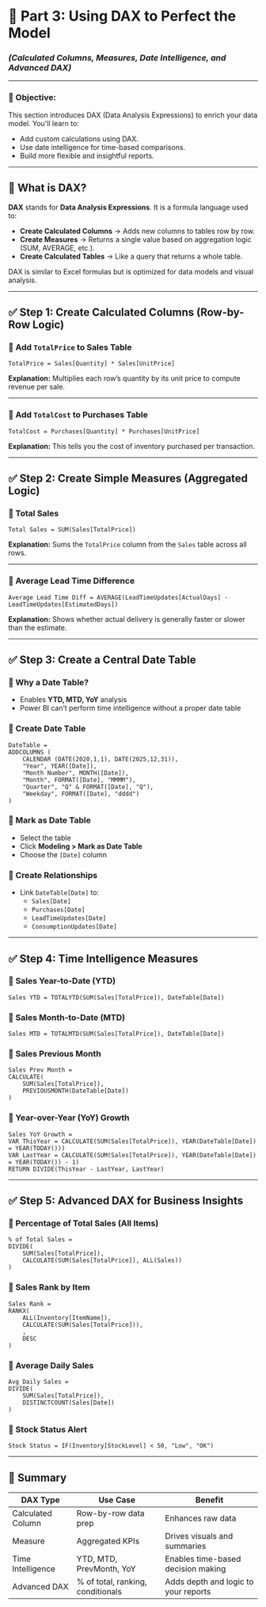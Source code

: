 
# 🧮 Part 3: Using DAX to Perfect the Model  
### *(Calculated Columns, Measures, Date Intelligence, and Advanced DAX)*

---

### 🎯 Objective:
This section introduces DAX (Data Analysis Expressions) to enrich your data model. You'll learn to:
- Add custom calculations using DAX.
- Use date intelligence for time-based comparisons.
- Build more flexible and insightful reports.

---

## 📌 What is DAX?

**DAX** stands for **Data Analysis Expressions**. It is a formula language used to:
- **Create Calculated Columns** → Adds new columns to tables row by row.
- **Create Measures** → Returns a single value based on aggregation logic (SUM, AVERAGE, etc.).
- **Create Calculated Tables** → Like a query that returns a whole table.

DAX is similar to Excel formulas but is optimized for data models and visual analysis.

---

## ✅ Step 1: Create Calculated Columns (Row-by-Row Logic)

### 🔹 Add `TotalPrice` to Sales Table
```DAX
TotalPrice = Sales[Quantity] * Sales[UnitPrice]
```
**Explanation:** Multiplies each row’s quantity by its unit price to compute revenue per sale.

---

### 🔹 Add `TotalCost` to Purchases Table
```DAX
TotalCost = Purchases[Quantity] * Purchases[UnitPrice]
```
**Explanation:** This tells you the cost of inventory purchased per transaction.

---

## ✅ Step 2: Create Simple Measures (Aggregated Logic)

### 🔹 Total Sales
```DAX
Total Sales = SUM(Sales[TotalPrice])
```
**Explanation:** Sums the `TotalPrice` column from the `Sales` table across all rows.

---

### 🔹 Average Lead Time Difference
```DAX
Average Lead Time Diff = AVERAGE(LeadTimeUpdates[ActualDays] - LeadTimeUpdates[EstimatedDays])
```
**Explanation:** Shows whether actual delivery is generally faster or slower than the estimate.

---

## ✅ Step 3: Create a Central Date Table

### 🔹 Why a Date Table?
- Enables **YTD, MTD, YoY** analysis
- Power BI can’t perform time intelligence without a proper date table

### 🔹 Create Date Table
```DAX
DateTable = 
ADDCOLUMNS (
    CALENDAR (DATE(2020,1,1), DATE(2025,12,31)),
    "Year", YEAR([Date]),
    "Month Number", MONTH([Date]),
    "Month", FORMAT([Date], "MMMM"),
    "Quarter", "Q" & FORMAT([Date], "Q"),
    "Weekday", FORMAT([Date], "dddd")
)
```

### 🔹 Mark as Date Table
- Select the table
- Click **Modeling > Mark as Date Table**
- Choose the `[Date]` column

### 🔹 Create Relationships
- Link `DateTable[Date]` to:
  - `Sales[Date]`
  - `Purchases[Date]`
  - `LeadTimeUpdates[Date]`
  - `ConsumptionUpdates[Date]`

---

## ✅ Step 4: Time Intelligence Measures

### 🔹 Sales Year-to-Date (YTD)
```DAX
Sales YTD = TOTALYTD(SUM(Sales[TotalPrice]), DateTable[Date])
```

### 🔹 Sales Month-to-Date (MTD)
```DAX
Sales MTD = TOTALMTD(SUM(Sales[TotalPrice]), DateTable[Date])
```

### 🔹 Sales Previous Month
```DAX
Sales Prev Month = 
CALCULATE(
    SUM(Sales[TotalPrice]),
    PREVIOUSMONTH(DateTable[Date])
)
```

### 🔹 Year-over-Year (YoY) Growth
```DAX
Sales YoY Growth = 
VAR ThisYear = CALCULATE(SUM(Sales[TotalPrice]), YEAR(DateTable[Date]) = YEAR(TODAY()))
VAR LastYear = CALCULATE(SUM(Sales[TotalPrice]), YEAR(DateTable[Date]) = YEAR(TODAY()) - 1)
RETURN DIVIDE(ThisYear - LastYear, LastYear)
```

---

## ✅ Step 5: Advanced DAX for Business Insights

### 🔹 Percentage of Total Sales (All Items)
```DAX
% of Total Sales = 
DIVIDE(
    SUM(Sales[TotalPrice]),
    CALCULATE(SUM(Sales[TotalPrice]), ALL(Sales))
)
```

### 🔹 Sales Rank by Item
```DAX
Sales Rank = 
RANKX(
    ALL(Inventory[ItemName]),
    CALCULATE(SUM(Sales[TotalPrice])),
    ,
    DESC
)
```

### 🔹 Average Daily Sales
```DAX
Avg Daily Sales = 
DIVIDE(
    SUM(Sales[TotalPrice]),
    DISTINCTCOUNT(Sales[Date])
)
```

### 🔹 Stock Status Alert
```DAX
Stock Status = IF(Inventory[StockLevel] < 50, "Low", "OK")
```

---

## 🧠 Summary

| DAX Type             | Use Case                              | Benefit                                |
|----------------------|----------------------------------------|----------------------------------------|
| Calculated Column    | Row-by-row data prep                   | Enhances raw data                      |
| Measure              | Aggregated KPIs                        | Drives visuals and summaries           |
| Time Intelligence    | YTD, MTD, PrevMonth, YoY               | Enables time-based decision making     |
| Advanced DAX         | % of total, ranking, conditionals      | Adds depth and logic to your reports   |
